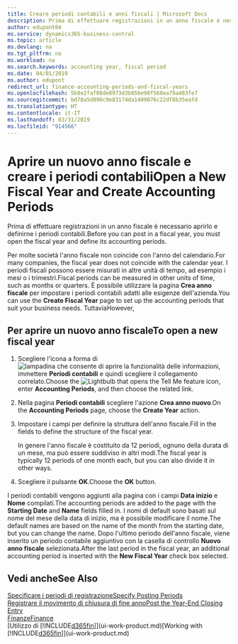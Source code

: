 ```yaml
---
title: Creare periodi contabili e anni fiscali | Microsoft Docs
description: Prima di effettuare registrazioni in un anno fiscale è necessario aprirlo e definirne i periodi contabili.
author: edupont04
ms.service: dynamics365-business-central
ms.topic: article
ms.devlang: na
ms.tgt_pltfrm: na
ms.workload: na
ms.search.keywords: accounting year, fiscal period
ms.date: 04/01/2019
ms.author: edupont
redirect_url: finance-accounting-periods-and-fiscal-years
ms.openlocfilehash: 5b8e2faf08de8973d3b056e90f560ea79a483fe7
ms.sourcegitcommit: bd78a5d990c9e83174da1409076c22df8b35eafd
ms.translationtype: HT
ms.contentlocale: it-IT
ms.lasthandoff: 03/31/2019
ms.locfileid: "914566"
---
```

# <a name="open-a-new-fiscal-year-and-create-accounting-periods"></a><span data-ttu-id="c3953-103">Aprire un nuovo anno fiscale e creare i periodi contabili</span><span class="sxs-lookup"><span data-stu-id="c3953-103">Open a New Fiscal Year and Create Accounting Periods</span></span>
<span data-ttu-id="c3953-104">Prima di effettuare registrazioni in un anno fiscale è necessario aprirlo e definirne i periodi contabili.</span><span class="sxs-lookup"><span data-stu-id="c3953-104">Before you can post in a fiscal year, you must open the fiscal year and define its accounting periods.</span></span>  

<span data-ttu-id="c3953-105">Per molte società l'anno fiscale non coincide con l'anno del calendario.</span><span class="sxs-lookup"><span data-stu-id="c3953-105">For many companies, the fiscal year does not coincide with the calendar year.</span></span> <span data-ttu-id="c3953-106">I periodi fiscali possono essere misurati in altre unità di tempo, ad esempio i mesi o i trimestri.</span><span class="sxs-lookup"><span data-stu-id="c3953-106">Fiscal periods can be measured in other units of time, such as months or quarters.</span></span> <span data-ttu-id="c3953-107">È possibile utilizzare la pagina **Crea anno fiscale** per impostare i periodi contabili adatti alle esigenze dell'azienda.</span><span class="sxs-lookup"><span data-stu-id="c3953-107">You can use the **Create Fiscal Year** page to set up the accounting periods that suit your business needs.</span></span> <span data-ttu-id="c3953-108">Tuttavia</span><span class="sxs-lookup"><span data-stu-id="c3953-108">However,</span></span>   

## <a name="to-open-a-new-fiscal-year"></a><span data-ttu-id="c3953-109">Per aprire un nuovo anno fiscale</span><span class="sxs-lookup"><span data-stu-id="c3953-109">To open a new fiscal year</span></span>
1. <span data-ttu-id="c3953-110">Scegliere l'icona a forma di ![lampadina che consente di aprire la funzionalità delle informazioni](media/ui-search/search_small.png "Informazioni sull'operazione che si desidera eseguire"), immettere **Periodi contabili** e quindi scegliere il collegamento correlato.</span><span class="sxs-lookup"><span data-stu-id="c3953-110">Choose the ![Lightbulb that opens the Tell Me feature](media/ui-search/search_small.png "Tell me what you want to do") icon, enter **Accounting Periods**, and then choose the related link.</span></span>
2. <span data-ttu-id="c3953-111">Nella pagina **Periodi contabili** scegliere l'azione **Crea anno nuovo**.</span><span class="sxs-lookup"><span data-stu-id="c3953-111">On the **Accounting Periods** page, choose the **Create Year** action.</span></span>
3. <span data-ttu-id="c3953-112">Impostare i campi per definire la struttura dell'anno fiscale.</span><span class="sxs-lookup"><span data-stu-id="c3953-112">Fill in the fields to define the structure of the fiscal year.</span></span>

    <span data-ttu-id="c3953-113">In genere l'anno fiscale è costituito da 12 periodi, ognuno della durata di un mese, ma può essere suddiviso in altri modi.</span><span class="sxs-lookup"><span data-stu-id="c3953-113">The fiscal year is typically 12 periods of one month each, but you can also divide it in other ways.</span></span>
4. <span data-ttu-id="c3953-114">Scegliere il pulsante **OK**.</span><span class="sxs-lookup"><span data-stu-id="c3953-114">Choose the **OK** button.</span></span>

<span data-ttu-id="c3953-115">I periodi contabili vengono aggiunti alla pagina con i campi **Data inizio** e **Nome** compilati.</span><span class="sxs-lookup"><span data-stu-id="c3953-115">The accounting periods are added to the page with the **Starting Date** and **Name** fields filled in.</span></span> <span data-ttu-id="c3953-116">I nomi di default sono basati sul nome del mese della data di inizio, ma è possibile modificare il nome.</span><span class="sxs-lookup"><span data-stu-id="c3953-116">The default names are based on the name of the month from the starting date, but you can change the name.</span></span> <span data-ttu-id="c3953-117">Dopo l'ultimo periodo dell'anno fiscale, viene inserito un periodo contabile aggiuntivo con la casella di controllo **Nuovo anno fiscale** selezionata.</span><span class="sxs-lookup"><span data-stu-id="c3953-117">After the last period in the fiscal year, an additional accounting period is inserted with the **New Fiscal Year** check box selected.</span></span>  


## <a name="see-also"></a><span data-ttu-id="c3953-118">Vedi anche</span><span class="sxs-lookup"><span data-stu-id="c3953-118">See Also</span></span>
[<span data-ttu-id="c3953-119">Specificare i periodi di registrazione</span><span class="sxs-lookup"><span data-stu-id="c3953-119">Specify Posting Periods</span></span>](finance-how-specify-posting-periods.md)  
[<span data-ttu-id="c3953-120">Registrare il movimento di chiusura di fine anno</span><span class="sxs-lookup"><span data-stu-id="c3953-120">Post the Year-End Closing Entry</span></span>](year-how-post-year-end-close-entry.md)  
[<span data-ttu-id="c3953-121">Finanze</span><span class="sxs-lookup"><span data-stu-id="c3953-121">Finance</span></span>](finance.md)  
<span data-ttu-id="c3953-122">[Utilizzo di [!INCLUDE[d365fin](includes/d365fin_md.md)]](ui-work-product.md)</span><span class="sxs-lookup"><span data-stu-id="c3953-122">[Working with [!INCLUDE[d365fin](includes/d365fin_md.md)]](ui-work-product.md)</span></span>
